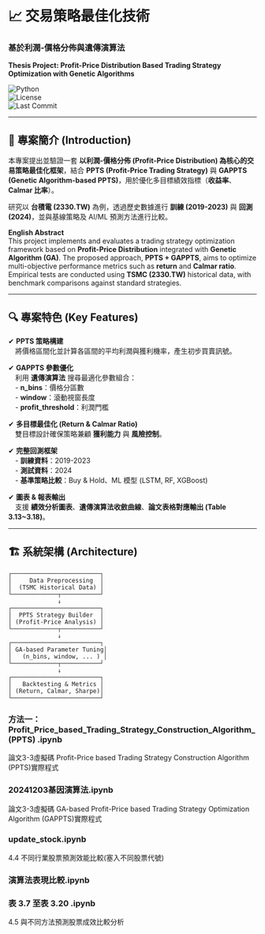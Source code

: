 
# 📈 交易策略最佳化技術  
### **基於利潤-價格分佈與遺傳演算法**  
**Thesis Project: Profit-Price Distribution Based Trading Strategy Optimization with Genetic Algorithms**

![Python](https://img.shields.io/badge/Python-3.10+-blue.svg)  
![License](https://img.shields.io/badge/License-MIT-green.svg)  
![Last Commit](https://img.shields.io/github/last-commit/onlyforthesis/114-)  

---

## 📌 **專案簡介 (Introduction)**  
本專案提出並驗證一套 **以利潤-價格分佈 (Profit-Price Distribution) 為核心的交易策略最佳化框架**，結合 **PPTS (Profit-Price Trading Strategy)** 與 **GAPPTS (Genetic Algorithm-based PPTS)**，用於優化多目標績效指標（**收益率**、**Calmar 比率**）。  

研究以 **台積電 (2330.TW)** 為例，透過歷史數據進行 **訓練 (2019-2023)** 與 **回測 (2024)**，並與基線策略及 AI/ML 預測方法進行比較。  

**English Abstract**  
This project implements and evaluates a trading strategy optimization framework based on **Profit-Price Distribution** integrated with **Genetic Algorithm (GA)**. The proposed approach, **PPTS + GAPPTS**, aims to optimize multi-objective performance metrics such as **return** and **Calmar ratio**. Empirical tests are conducted using **TSMC (2330.TW)** historical data, with benchmark comparisons against standard strategies.

---

## 🔍 **專案特色 (Key Features)**  
✔ **PPTS 策略構建**  
　將價格區間化並計算各區間的平均利潤與獲利機率，產生初步買賣訊號。  

✔ **GAPPTS 參數優化**  
　利用 **遺傳演算法** 搜尋最適化參數組合：  
　- **n_bins**：價格分區數  
　- **window**：滾動視窗長度  
　- **profit_threshold**：利潤門檻  

✔ **多目標最佳化 (Return & Calmar Ratio)**  
　雙目標設計確保策略兼顧 **獲利能力** 與 **風險控制**。  

✔ **完整回測框架**  
　- **訓練資料**：2019-2023  
　- **測試資料**：2024  
　- **基準策略比較**：Buy & Hold、ML 模型 (LSTM, RF, XGBoost)  

✔ **圖表 & 報表輸出**  
　支援 **績效分析圖表**、**遺傳演算法收斂曲線**、**論文表格對應輸出 (Table 3.13~3.18)**。  

---

## 🏗 **系統架構 (Architecture)**  
```
┌─────────────────────────┐
│     Data Preprocessing  │
│  (TSMC Historical Data) │
└─────────────┬───────────┘
              ↓
┌─────────────────────────┐
│  PPTS Strategy Builder  │
│ (Profit-Price Analysis) │
└─────────────┬───────────┘
              ↓
┌─────────────────────────┐
│ GA-based Parameter Tuning│
│   (n_bins, window, ... ) │
└─────────────┬───────────┘
              ↓
┌─────────────────────────┐
│   Backtesting & Metrics │
│ (Return, Calmar, Sharpe)│
└─────────────────────────┘
```

### **方法一：Profit_Price_based_Trading_Strategy_Construction_Algorithm_(PPTS) .ipynb**

論文3-3虛擬碼
Profit-Price based Trading Strategy Construction Algorithm (PPTS)實際程式

### **20241203基因演算法.ipynb**

論文3-3虛擬碼
GA-based Profit-Price based Trading Strategy Optimization Algorithm (GAPPTS)實際程式

### **update_stock.ipynb**

4.4 不同行業股票預測效能比較(塞入不同股票代號)


### **演算法表現比較.ipynb**
### **表 3.7 至表 3.20 .ipynb**
4.5 與不同方法預測股票成效比較分析
